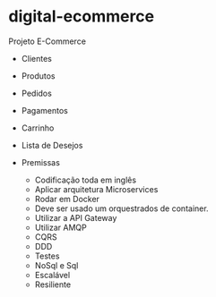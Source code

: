 # digital-ecommerce

Projeto E-Commerce

- Clientes
- Produtos
- Pedidos
- Pagamentos
- Carrinho
- Lista de Desejos

- Premissas
    - Codificação toda em inglês
    - Aplicar arquitetura Microservices
    - Rodar em Docker
    - Deve ser usado um orquestrados de container.
    - Utilizar a API Gateway
    - Utilizar AMQP
    - CQRS
    - DDD
    - Testes
    - NoSql e Sql
    - Escalável
    - Resiliente
